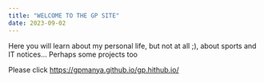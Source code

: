 ```yaml
---
title: "WELCOME TO THE GP SITE"
date: 2023-09-02
---
```


Here you will learn about my personal life, but not at all ;), about sports and IT notices...
Perhaps some projects too

Please click https://gpmanya.github.io/gp.hithub.io/
